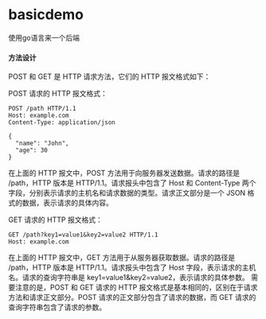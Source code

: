 # basicdemo

使用go语言来一个后端




#### 方法设计

POST 和 GET 是 HTTP 请求方法，它们的 HTTP 报文格式如下：

POST 请求的 HTTP 报文格式：
```plaintext
POST /path HTTP/1.1
Host: example.com
Content-Type: application/json

{
  "name": "John",
  "age": 30
}
```
在上面的 HTTP 报文中，POST 方法用于向服务器发送数据。请求的路径是 /path，HTTP 版本是 HTTP/1.1。请求报头中包含了 Host 和 Content-Type 两个字段，分别表示请求的主机名和请求数据的类型。请求正文部分是一个 JSON 格式的数据，表示请求的具体内容。

GET 请求的 HTTP 报文格式：
```plaintext
GET /path?key1=value1&key2=value2 HTTP/1.1
Host: example.com
```
在上面的 HTTP 报文中，GET 方法用于从服务器获取数据。请求的路径是 /path，HTTP 版本是 HTTP/1.1。请求报头中包含了 Host 字段，表示请求的主机名。请求的查询字符串是 key1=value1&key2=value2，表示请求的具体参数。
需要注意的是，POST 和 GET 请求的 HTTP 报文格式是基本相同的，区别在于请求方法和请求正文部分。POST 请求的正文部分包含了请求的数据，而 GET 请求的查询字符串包含了请求的参数。